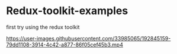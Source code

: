 # Redux-toolkit-examples


first try using the redux toolkit 




https://user-images.githubusercontent.com/33985065/192845159-79dd1108-3914-4c42-a877-86f05cef45b3.mp4

